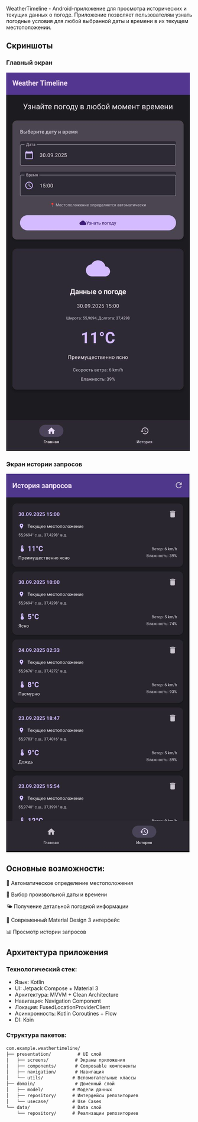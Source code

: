 WeatherTimeline - Android-приложение для просмотра исторических и текущих данных о погоде. Приложение позволяет пользователям узнать погодные условия для любой выбранной даты и времени в их текущем местоположении.

## Скриншоты

### Главный экран
![Экран истории запросов](docs/history_screen.jpg)

### Экран истории запросов
![Главный экран](docs/home_screen.jpg)

## Основные возможности:
📍 Автоматическое определение местоположения

📅 Выбор произвольной даты и времени

🌤️ Получение детальной погодной информации

📱 Современный Material Design 3 интерфейс

📊 Просмотр истории запросов

## Архитектура приложения
### Технологический стек:
- Язык: Kotlin
- UI: Jetpack Compose + Material 3
- Архитектура: MVVM + Clean Architecture
- Навигация: Navigation Component
- Локация: FusedLocationProviderClient
- Асинхронность: Kotlin Coroutines + Flow
- DI: Koin

### Структура пакетов:
``` text
com.example.weathertimeline/
├── presentation/          # UI слой
│   ├── screens/          # Экраны приложения
│   ├── components/       # Composable компоненты
│   ├── navigation/       # Навигация
│   └── utils/           # Вспомогательные классы
├── domain/               # Доменный слой
│   ├── model/           # Модели данных
│   ├── repository/      # Интерфейсы репозиториев
│   └── usecase/         # Use Cases
└── data/                # Data слой
    └── repository/      # Реализации репозиториев
```
